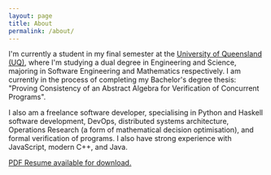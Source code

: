 ```yaml
---
layout: page
title: About
permalink: /about/
---
```


I'm currently a student in my final semester at the [University of Queensland (UQ)](https://uq.edu.au/), where I'm studying a dual degree in Engineering and Science, majoring in Software Engineering and Mathematics respectively. I am currently in the process of completing my Bachelor's degree thesis: "Proving Consistency of an Abstract Algebra for Verification of Concurrent Programs".

I also am a freelance software developer, specialising in Python and Haskell software development, DevOps, distributed systems architecture, Operations Research (a form of mathematical decision optimisation), and formal verification of programs. I also have strong experience with JavaScript, modern C++, and Java.

[PDF Resume available for download.](/uploads/trm-resume.pdf)